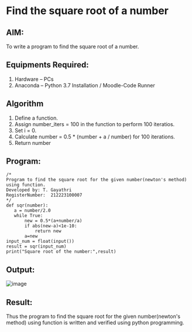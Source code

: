 # Find the square root of a number

## AIM:
To write a program to find the square root of a number.

## Equipments Required:
1. Hardware – PCs
2. Anaconda – Python 3.7 Installation / Moodle-Code Runner

## Algorithm
1. Define a function.
2. Assign number_iters = 100 in the function to perform 100 iteratios.
3. Set i = 0.
4. Calculate  number = 0.5 * (number + a / number) for 100 iterations.
5. Return number

## Program:
```
/*
Program to find the square root for the given number(newton's method) using function.
Developed by: T. Gayathri
RegisterNumber:  212223100007
*/
def sqr(number):
   a = number/2.0
   while True:
       new = 0.5*(a+number/a)
       if abs(new-a)<1e-10:
           return new
       a=new
input_num = float(input())
result = sqr(input_num)
print("Square root of the number:",result)
```

## Output:
![image](https://github.com/gayumee/Square-root-of-a-number/assets/149037327/a80ff30f-4f44-4fc1-9f7b-fc4a00e844a6)

## Result:
Thus the program to find the square root for the given number(newton's method) using function is written and verified using python programming.
